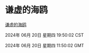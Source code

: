 # 谦虚的海鸥
[谦虚的海鸥](http://219.139.196.74:56308/qxdho/course/base/hotlink/index.php)

2024年 06月 20日 星期四 19:50:02 CST

2024年 06月 20日 星期四 11:50:02 GMT
